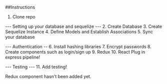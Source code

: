 
##Instructions
1. Clone repo

--- Setting up your database and sequelize ---
2. Create Database
3. Create Sequelize Instance
4. Define Models and Establish Associations
5. Sync your database

--- Authentication --
6. Install hashing libraries
7. Encrypt passwords
8. Create components such as login/sign up
9. Redux
10. React
Plug in express pipeline!

--- Testing ---
11. Add testing!

Redux component hasn't been added yet.